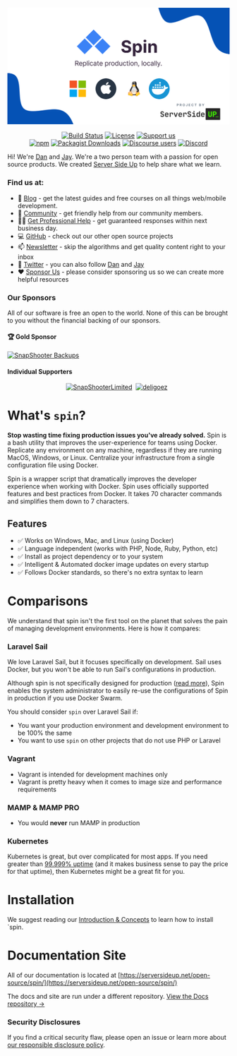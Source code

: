 <p align="center">
		<img src=".github/header.png" width="1200" alt="Spin Header">
</p>
<p align="center">
	<a href="https://actions-badge.atrox.dev/serversideup/spin/goto?ref=main"><img alt="Build Status" src="https://img.shields.io/endpoint.svg?url=https%3A%2F%2Factions-badge.atrox.dev%2Fserversideup%2Fspin%2Fbadge%3Fref%3Dmain&style=flat" /></a>
	<a href="https://github.com/serversideup/spin/blob/main/LICENSE" target="_blank"><img src="https://badgen.net/github/license/serversideup/spin" alt="License"></a>
	<a href="https://github.com/sponsors/serversideup"><img src="https://badgen.net/badge/icon/Support%20Us?label=GitHub%20Sponsors&color=orange" alt="Support us"></a>
	<br />
	<a href="https://www.npmjs.com/package/@serversideup/spin"><img alt="npm" src="https://img.shields.io/npm/dm/@serversideup/spin?color=red&label=downloads&logo=npm"></a>
	<a href="https://packagist.org/packages/serversideup/spin"><img alt="Packagist Downloads" src="https://img.shields.io/packagist/dm/serversideup/spin?color=blue&logo=packagist"></a>
	<a href="https://community.serversideup.net"><img alt="Discourse users" src="https://img.shields.io/discourse/users?color=blue&server=https%3A%2F%2Fcommunity.serversideup.net"></a>
  <a href="https://serversideup.net/discord"><img alt="Discord" src="https://img.shields.io/discord/910287105714954251?color=blueviolet"></a>
</p>

Hi! We're [Dan](https://twitter.com/danpastori) and [Jay](https://twitter.com/jaydrogers). We're a two person team with a passion for open source products. We created [Server Side Up](https://serversideup.net) to help share what we learn.

### Find us at:

* 📖 [Blog](https://serversideup.net) - get the latest guides and free courses on all things web/mobile development.
* 🙋 [Community](https://community.serversideup.net) - get friendly help from our community members.
* 🤵‍♂️ [Get Professional Help](https://serversideup.net/get-help) - get guaranteed responses within next business day.
* 💻 [GitHub](https://github.com/serversideup) - check out our other open source projects
* 📫 [Newsletter](https://serversideup.net/subscribe) - skip the algorithms and get quality content right to your inbox
* 🐥 [Twitter](https://twitter.com/serversideup) - you can also follow [Dan](https://twitter.com/danpastori) and [Jay](https://twitter.com/jaydrogers)
* ❤️ [Sponsor Us](https://github.com/sponsors/serversideup) - please consider sponsoring us so we can create more helpful resources

### Our Sponsors
All of our software is free an open to the world. None of this can be brought to you without the financial backing of our sponsors.

#### 🏆 Gold Sponsor
<a href="https://snapshooter.com/?via=serversideup&amp;utm_campaign=serversideup&amp;utm_source=serversideup&amp;utm_medium=banner" rel="sponsored" target="_blank">
  <img width="250" src="https://521public.s3.amazonaws.com/serversideup/sponsors/snapshooter.svg" alt="SnapShooter Backups">
</a>

#### Individual Supporters
<p align="center">
<!-- supporters --><a href="https://github.com/SnapShooterLimited"><img src="https://github.com/SnapShooterLimited.png" width="80px" alt="SnapShooterLimited" /></a>&nbsp;&nbsp;<a href="https://github.com/deligoez"><img src="https://github.com/deligoez.png" width="80px" alt="deligoez" /></a>&nbsp;&nbsp;<!-- supporters -->
</p>

# What's `spin`?
**Stop wasting time fixing production issues you've already solved.** Spin is a bash utility that improves the user-experience for teams using Docker. Replicate any environment on any machine, regardless if they are running MacOS, Windows, or Linux. Centralize your infrastructure from a single configuration file using Docker.



Spin is a wrapper script that dramatically improves the developer experience when working with Docker. Spin uses officially supported features and best practices from Docker. It takes 70 character commands and simplifies them down to 7 characters.

## Features
- ✅ Works on Windows, Mac, and Linux (using Docker)
- ✅ Language independent (works with PHP, Node, Ruby, Python, etc)
- ✅ Install as project dependency or to your system
- ✅ Intelligent & Automated docker image updates on every startup
- ✅ Follows Docker standards, so there's no extra syntax to learn 

# Comparisons
We understand that spin isn't the first tool on the planet that solves the pain of managing development environments. Here is how it compares:

### Laravel Sail
We love Laravel Sail, but it focuses specifically on development. Sail uses Docker, but you won't be able to run Sail's configurations in production.

Although spin is not specifically designed for production ([read more](https://serversideup.net/open-source/spin/getting-started/introduction#do-i-run-spin-in-production)), Spin enables the system administrator to easily re-use the configurations of Spin in production if you use Docker Swarm.

You should consider `spin` over Laravel Sail if:
- You want your production environment and development environment to be 100% the same
- You want to use `spin` on other projects that do not use PHP or Laravel

### Vagrant
* Vagrant is intended for development machines only
* Vagrant is pretty heavy when it comes to image size and performance requirements

### MAMP & MAMP PRO
* You would **never** run MAMP in production

### Kubernetes
Kubernetes is great, but over complicated for most apps. If you need greater than [99.999% uptime](https://uptime.is/99.999) (and it makes business sense to pay the price for that uptime), then Kubernetes might be a great fit for you.

# Installation
We suggest reading our [Introduction & Concepts](https://serversideup.net/open-source/spin/getting-started/introduction) to learn how to install `spin.

# Documentation Site
All of our documentation is located at [https://serversideup.net/open-source/spin/](https://serversideup.net/open-source/spin/)

The docs and site are run under a different repository. [View the Docs repository →](https://github.com/serversideup/spin-site)

### Security Disclosures
If you find a critical security flaw, please open an issue or learn more about [our responsible disclosure policy](https://www.notion.so/Responsible-Disclosure-Policy-421a6a3be1714d388ebbadba7eebbdc8).
